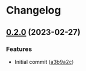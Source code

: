 # Changelog

## [0.2.0](https://github.com/pekala/test-link-workflow/compare/my-package-v0.1.0...my-package-v0.2.0) (2023-02-27)


### Features

* Initial commit ([a3b9a2c](https://github.com/pekala/test-link-workflow/commit/a3b9a2c6f2949714fccf66af45de873e713a5db6))
